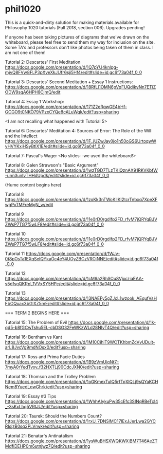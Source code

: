 # phil1020
This is a quick-and-dirty solution for making materials available for Philosophy 1020 tutorials (Fall 2018, section 006). Upgrades pending!

If anyone has been taking pictures of diagrams that we've drawn on the whiteboard, please feel free to send them my way for inclusion on the site. Some TA's and professors don't like photos being taken of them in class. I am not one of them!

Tutorial 2: Descartes' First Meditation
https://docs.google.com/presentation/d/1Q7pYU4knlpg-mjvQ8FVw8FLP3pXveXkJUfr6sji5Hf4/edit#slide=id.gc6f73a04f_0_0

Tutorial 3: Descartes' Second Meditation + Essay 1 Instructions:
https://docs.google.com/presentation/d/18RfLl1OMN6pVqFUQdikvNn7ETiZODW9sqA6HPH6CjmQ/edit

Tutorial 4: Essay 1 Workshop:
https://docs.google.com/presentation/d/171Z2eRqwGE4bHf-GCGO9t0NKO79VPzxCYQe8cALuWqk/edit?usp=sharing

<I am not recalling what happened with Tutorial 5>

Tutorial 6: Descartes' Meditation 4: Sources of Error: The Role of the Will and the Intellect
https://docs.google.com/presentation/d/1F_jUZwJay0jo1h50oGS6UrtoqwWvHVYKxjHSyBtIX1E/edit#slide=id.gc6f73a04f_0_0

Tutorial 7: Pascal's Wager
<No slides--we used the whiteboard!>

Tutorial 8: Galen Strawson's "Basic Argument"
https://docs.google.com/presentation/d/1wzTGD7TLzTKiQznAX91RKVKbfW-unn3unIvTHHdUpdk/edit#slide=id.gc6f73a04f_0_0


(Hume content begins here)

Tutorial 8
https://docs.google.com/presentation/d/1zoKk3nTWoKllKI2tcrTnbxq7XpeXFwgPxTMFreMgN_w/edit

Tutorial 9
https://docs.google.com/presentation/d/11e0rD0rgdIfp2FD_rfvM7jQRYqBJVZWsP7TG7f5wLF8/edit#slide=id.gc6f73a04f_0_0

Tutorial 10
https://docs.google.com/presentation/d/11e0rD0rgdIfp2FD_rfvM7jQRYqBJVZWsP7TG7f5wLF8/edit#slide=id.gc6f73a04f_0_0

Tutorial 11
https://docs.google.com/presentation/d/1WJv-0t8pOsTa1EXqSeIQYkaOc4eY4UOyZBCzVROiNNE/edit#slide=id.gc6f73a04f_0_0

Tutorial 12
https://docs.google.com/presentation/d/1cM9a2RhSOu8VjxcziaEAA-s5dfsqQKRpL1VVxSY5HPc/edit#slide=id.gc6f73a04f_0_0

Tutorial 13
https://docs.google.com/presentation/d/13NAEFy5gZJcL1wzook_AEqufVsHFbOQuax3bGlXZ5mE/edit#slide=id.gc6f73a04f_0_0

=== TERM 2 BEGINS HERE ===

Tutorial 15: The Problem of Evil
https://docs.google.com/presentation/d/1k-qd5-b8fGCwTshu5EL-cbDSG32FeWKzWLd28NIvT4Q/edit?usp=sharing

Tutorial 16: Bentham vs Kant
https://docs.google.com/presentation/d/1M10CihiT9WCTKhbmZcVvUDult-arL8JvcVg9mdNOsx0/edit?usp=sharing

Tutorial 17: Ross and Prima Facie Duties
https://docs.google.com/presentation/d/1B9zVmUlqNt7-7myA0rYedTvxv_f32HXTLj90CdcJXN0/edit?usp=sharing

Tutorial 18: Thomson and the Trolley Problem
https://docs.google.com/presentation/d/1oGKmexTuIQ5rfTqXlQLj9sQYaKCHNem8YuedLqwGhrk/edit?usp=sharing

Tutorial 19: Essay #3 Tips
https://docs.google.com/presentation/d/1WhhAIykuPw35cEfc3SINqRBeTcl4_-3sKxLhq5VRtJU/edit?usp=sharing

Tutorial 20: Taurek: Should the Numbers Count?
https://docs.google.com/presentation/d/1rxU_7DNSlMC17lExJJerLwa2GYCRIsjzB0sq3PLVrwk/edit?usp=sharing

Tutorial 21: Benatar's Antinatalism
https://docs.google.com/presentation/d/1ysWuBHSXWQKWXiBM7T46AeZTMdfIDEHP0m6utnjwz7Q/edit?usp=sharing
